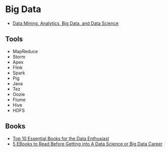 # Big Data

- [Data Mining, Analytics, Big Data, and Data Science](http://www.kdnuggets.com/)

## Tools

- MapReduce
- Storm
- Apex
- Flink
- Spark
- Pig
- Java
- Tez
- Oozie
- Flume
- Hive
- HDFS

## Books

- [Top 10 Essential Books for the Data Enthusiast](http://www.kdnuggets.com/2016/04/top-10-essential-books-data-enthusiast.html)
- [5 EBooks to Read Before Getting into A Data Science or Big Data Career](http://www.kdnuggets.com/2016/08/simplilearn-5-free-ebooks-data-science-big-data.html)